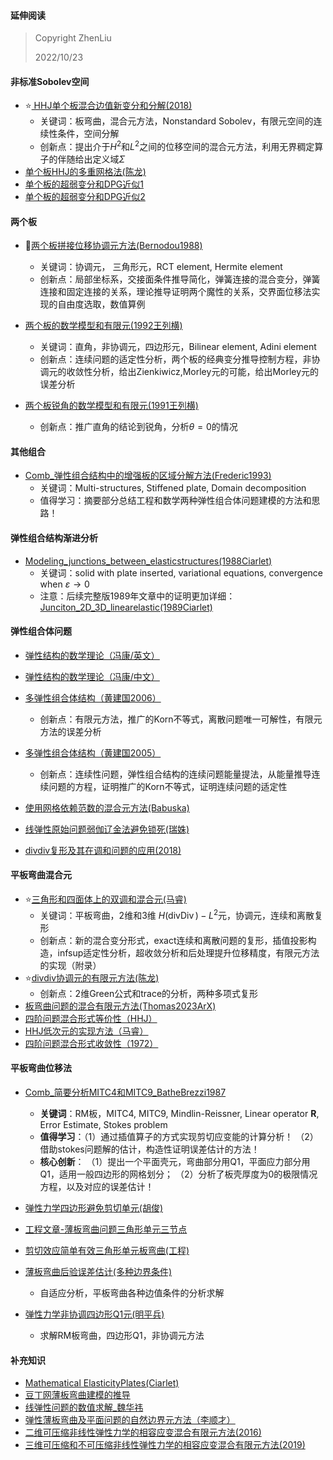 #### 延伸阅读

> Copyright ZhenLiu
>
> 2022/10/23



#### 非标准Sobolev空间

- :star:<a href="pdf/Comb_HHJ单个板混合边值新变分和分解(2018).pdf" target="_blank"> HHJ单个板混合边值新变分和分解(2018)</a>
  - 关键词：板弯曲，混合元方法，Nonstandard Sobolev，有限元空间的连续性条件，空间分解
  - 创新点：提出介于$H^2$和$L^2$之间的位移空间的混合元方法，利用无界稠定算子的伴随给出定义域$\Sigma$
- <a href="pdf/Comb_单个板HHJ的多重网格法(陈龙).pdf" target="_blank">单个板HHJ的多重网格法(陈龙)</a>
- <a href="pdf/Comb_单个板的超弱变分和DPG近似1.pdf" target="_blank">单个板的超弱变分和DPG近似1</a>
- <a href="pdf/Comb_单个板的超弱变分和DPG近似2.pdf" target="_blank">单个板的超弱变分和DPG近似2</a>



#### 两个板

- 🌟<a href="pdf/Comb_两个板拼接位移协调元方法(1988).pdf" target="_blank">两个板拼接位移协调元方法(Bernodou1988)</a>

  - 关键词：协调元， 三角形元，RCT element, Hermite element
  - 创新点：局部坐标系，交接面条件推导简化，弹簧连接的混合变分，弹簧连接和固定连接的关系，理论推导证明两个魔性的关系，交界面位移法实现的自由度选取，数值算例
- <a href="pdf/Comb_两个板的数学模型和有限元(1991王列横).pdf" target="_blank">两个板的数学模型和有限元(1992王列横)</a>
  - 关键词：直角，非协调元，四边形元，Bilinear element, Adini element
  - 创新点：连续问题的适定性分析，两个板的经典变分推导控制方程，非协调元的收敛性分析，给出Zienkiwicz,Morley元的可能，给出Morley元的误差分析
- <a href="pdf/Comb_两个板锐角的数学模型和有限元(1981王列横).pdf" target="_blank">两个板锐角的数学模型和有限元(1991王列横)</a>
  - 创新点：推广直角的结论到锐角，分析$\theta=0$的情况



#### 其他组合

- <a href="pdf/Comb_弹性组合结构中的增强板的区域分解方法(Frederic1993).pdf" target="_blank">Comb_弹性组合结构中的增强板的区域分解方法(Frederic1993)</a>
  - 关键词：Multi-structures, Stiffened plate, Domain decomposition
  - 值得学习：摘要部分总结工程和数学两种弹性组合体问题建模的方法和思路！ 



#### **弹性组合结构渐进分析**

- [Modeling_junctions_between_elasticstructures(1988Ciarlet)](https://books.google.com.hk/books?hl=zh-CN&lr=&id=3D_ohpXOX-YC&oi=fnd&pg=PA62&dq=modeling+and+numerical+ana+Ciarlet&ots=eeXqPtRbYV&sig=ovvAnib_7RcGnq1LVfzzhlF4bs4&redir_esc=y#v=onepage&q=modeling%20and%20numerical%20ana%20Ciarlet&f=false)
  - 关键词：solid with plate inserted,  variational equations, convergence when $\varepsilon \rightarrow 0$
  - 注意：后续完整版1989年文章中的证明更加详细： [Junciton_2D_3D_linearelastic(1989Ciarlet)](https://www.academia.edu/download/53760865/junction_3d-2d_1989.PDF)



#### 弹性组合体问题

- <a href="pdf/FEM_Fengk_MathematicalTheoryOfElasticStructure.pdf" target="_blank">弹性结构的数学理论（冯康/英文）</a>

- <a href="pdf/FEM_冯康石钟慈_弹性结构的数学理论.pdf" target="_blank">弹性结构的数学理论（冯康/中文）</a>

- <a href="pdf/Comb_huang2006_GeneralElasticMultistructures.pdf" target="_blank">多弹性组合体结构（黄建国2006）</a>

  - 创新点：有限元方法，推广的Korn不等式，离散问题唯一可解性，有限元方法的误差分析

- <a href="pdf/Comb_huang2005_GeneralElasticMultistructures.pdf" target="_blank">多弹性组合体结构（黄建国2005）</a>

  - 创新点：连续性问题，弹性组合结构的连续问题能量提法，从能量推导连续问题的方程，证明推广的Korn不等式，证明连续问题的适定性

- <a href="pdf/Comb_使用网格依赖范数的混合元方法(Babuska).pdf" target="_blank">使用网格依赖范数的混合元方法(Babuska)</a>

- <a href="pdf/Comb_线弹性原始问题弱伽辽金法避免锁死(瑞姝).pdf" target="_blank">线弹性原始问题弱伽辽金法避免锁死(瑞姝)</a>

- <a href="pdf/Comb_divdiv复形及其在调和问题的应用(2018).pdf" target="_blank">divdiv复形及其在调和问题的应用(2018)</a>

  



#### 平板弯曲混合元

- :star:<a href="pdf/Comb_三角形和四面体上的双调和混合元(马睿).pdf" target="_blank">三角形和四面体上的双调和混合元(马睿)</a>
  - 关键词：平板弯曲，2维和3维 $H(\operatorname{divDiv})-L^2$元，协调元，连续和离散复形
  - 创新点：新的混合变分形式，exact连续和离散问题的复形，插值投影构造，infsup适定性分析，超收敛分析和后处理提升位移精度，有限元方法的实现（附录）
- :star:<a href="pdf/Comb_divdiv协调元的有限元方法(陈龙).pdf" target="_blank">divdiv协调元的有限元方法(陈龙)</a>
  - 创新点：2维Green公式和trace的分析，两种多项式复形
- <a href="pdf/Comb_板弯曲问题的混合有限元方法_Thomas2023ArX.pdf" target="_blank">板弯曲问题的混合有限元方法(Thomas2023ArX)</a>
- <a href="pdf/Comb_四阶问题混合形式等价性HHJ.pdf" target="_blank">四阶问题混合形式等价性（HHJ）</a>
- <a href="pdf/Comb_HHJ低次元的实现方法（马睿）.pdf" target="_blank">HHJ低次元的实现方法（马睿）</a>
- <a href="pdf/Comb_四阶问题混合形式收敛性1972.pdf" target="_blank">四阶问题混合形式收敛性（1972）</a>



#### 平板弯曲位移法

- <a href="pdf/Comb_简要分析MITC4和MITC9_BatheBrezzi1987.pdf" target="_blank">Comb_简要分析MITC4和MITC9_BatheBrezzi1987</a>
  - **关键词**：RM板，MITC4, MITC9, Mindlin-Reissner, Linear operator **R**, Error Estimate, Stokes problem
  - **值得学习**：（1）通过插值算子的方式实现剪切应变能的计算分析！ （2）借助stokes问题解的估计，构造性证明误差估计的方法！
  - **核心创新**： （1）提出一个平面壳元，弯曲部分用Q1，平面应力部分用Q1，适用一般四边形的网格划分； （2）分析了板壳厚度为0的极限情况方程，以及对应的误差估计！
- <a href="pdf/Comb_弹性力学四边形避免剪切单元(胡俊).pdf" target="_blank">弹性力学四边形避免剪切单元(胡俊)</a>
- <a href="pdf/Comb_薄板弯曲工程计算三角形混合元.pdf" target="_blank">工程文章-薄板弯曲问题三角形单元三节点</a>
- <a href="pdf/Comb_剪切效应简单有效三角形单元板弯曲(工程).pdf" target="_blank">剪切效应简单有效三角形单元板弯曲(工程)</a>
- <a href="pdf/Comb_薄板弯曲后验误差估计(多种边界条件).pdf" target="_blank">薄板弯曲后验误差估计(多种边界条件)</a>
  - 自适应分析，平板弯曲各种边值条件的分析求解

- <a href="pdf/Comb_弹性力学非协调四边形Q1元(明平兵).pdf" target="_blank">弹性力学非协调四边形Q1元(明平兵)</a>
  - 求解RM板弯曲，四边形Q1，非协调元方法




#### 补充知识

- <a href="pdf/Comb_Mathematical ElasticityPlates(Ciarlet).pdf" target="_blank">Mathematical ElasticityPlates(Ciarlet)</a>
- [豆丁网薄板弯曲建模的推导](https://www.docin.com/p-2305587442.html)
- [线弹性问题的数值求解_魏华祎](Research/Comb/线弹性问题的数值求解_魏华祎.md)
- <a href="pdf/FEM_李顺才_弹性薄板弯曲及平面问题的自然边界元方法.pdf" target="_blank">弹性薄板弯曲及平面问题的自然边界元方法（李顺才）</a>
- <a href="pdf/Comb_二维可压缩非线性弹性力学的相容应变混合有限元方法(2016).pdf" target="_blank">二维可压缩非线性弹性力学的相容应变混合有限元方法(2016)</a>
- <a href="pdf/Comb_三维可压缩和不可压缩非线性弹性力学的相容应变混合有限元方法(2019).pdf" target="_blank">三维可压缩和不可压缩非线性弹性力学的相容应变混合有限元方法(2019)</a>
